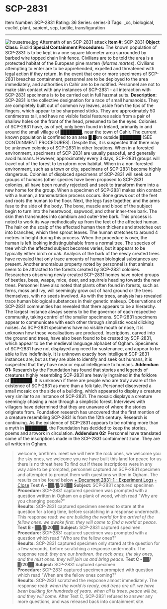 # SCP-2831
Item Number: SCP-2831
Rating: 36
Series: series-3
Tags: _cc, biological, euclid, plant, sapient, scp, tactile, transfiguration

---

![housetree.jpg](https://scp-wiki.wdfiles.com/local--files/scp-2831/housetree.jpg)
Aftermath of an SCP-2831 attack
**Item #:** SCP-2831
**Object Class:** Euclid
**Special Containment Procedures:** The known population of SCP-2831 is to be kept in a one square kilometer area surrounded by barbed wire topped chain link fence. Civilians are to be told the area is a protected habitat of the European pine marten (_Martes martes_). Civilians attempting to enter are to be apprehended, expelled and threatened with legal action if they return.
In the event that one or more specimens of SCP-2831 breaches containment, personnel are to be deployed to the area immediately, and authorities in Cahir are to be notified. Personnel are not to make skin contact with any instances of SCP-2831 - all interaction with SCP-2831 specimens is to be carried out in full hazmat suits.
**Description:** SCP-2831 is the collective designation for a race of small humanoids. They are completely built out of common ivy leaves, aside from the tips of the fingers, which appear to be sharpened sticks. They are approximately 50 centimetres tall, and have no visible facial features aside from a pair of shallow holes on the front of the head, presumed to be the eyes. Colonies of SCP-2831 have, as of yet, only been found in Ireland, primarily in and around the small village of ███████, near the town of Cahir. The current known population is confined to an area █.█km outside ███████ (SEE CONTAINMENT PROCEDURES). Despite this, it is suspected that there may be unknown colonies of SCP-2831 in other locations.
When in a forested environment, specimens of SCP-2831 are usually peaceful, and generally avoid humans. However, approximately every 3 days, SCP-2831 groups will travel out of the forest to terraform new habitat. When in a non-forested environment, such as a town or city, specimens of SCP-2831 become highly dangerous. Colonies of displaced specimens of SCP-2831 will seek out groups of humans (other species have been proposed to SCP-2831 colonies, all have been roundly rejected) and seek to transform them into a new home for the group. When a specimen of SCP-2831 makes skin contact with a human, a transmutation process occurs. Bone grows out of the feet and roots the human to the floor. Next, the legs fuse together, and the arms fuse to the side of the body. The bone, muscle and blood of the subject begin to turn into the heartwood, sapwood, and other inner-tree bark. The skin then transmutes into cambium and outer-tree bark. This process is noted to work its way methodically up from the feet of the affected human. The hair on the scalp of the affected human then thickens and stretches out into branches, which then sprout leaves. The human stretches to around 4 metres in height during this process. When the procedure is over, the human is left looking indistinguishable from a normal tree. The species of tree which the affected subject becomes varies, but it appears to be typically either birch or oak. Analysis of the bark of the newly created trees have revealed that only trace amounts of human biological substances are present.
Another anomalous property noted by personnel is that animals seem to be attracted to the forests created by SCP-2831 colonies. Researchers observing newly created SCP-2831 homes have noted groups of beetles, bees, wasps, mice, deer, and squirrels heading towards the new trees. Personnel have also noted that plants often found in forests, such as ferns, moss and ivy, will seemingly grow out of hard ground or the trees themselves, with no seeds involved. As with the trees, analysis has revealed trace human biological substances in their genetic makeup.
Observations of SCP-2831 communities has revealed that there appears to be a hierarchy. The largest instance always seems to be the governor of each respective community, taking control of the smaller specimens. SCP-2831 specimens appear to communicate with each other through simplistic vocal clicking noises. As SCP-2831 specimens have no visible mouth or nose, it is unknown how these vocalisations are produced. Inscriptions, carved into the ground and trees, have also been found to be created by SCP-2831, which appear to be the medieval language alphabet of Ogham. Specimens of SCP-2831 have not displayed any need for sustenance, and appear to be able to live indefinitely. It is unknown exactly how intelligent SCP-2831 instances are, but as they are able to identify and seek out humans, it is suspected that they have near or equal intelligence to humans.
**Addendum 01:** Research by the Foundation has found that stories and legends of creatures highly resembling SCP-2831 are heavily ingrained in the folklore of ███████. It is unknown if there are people who are truly aware of the existence of SCP-2831 as more than a folk tale.
Personnel discovered a small mosaic on the side of a building, which appeared to display a creature very similar to an instance of SCP-2831. The mosaic displays a creature seemingly chasing a man through a simplistic forest.
Interviews with villagers have determined that they are unaware of where the stories originate from. Foundation research has uncovered that the first mention of a creature resembling SCP-2831 is from the 12th century. Research is continuing.
As the existence of SCP-2831 appears to be nothing more than a myth in ███████, the Foundation has decided to keep the stories, poems and artwork in circulation.
**Addendum 02:** Personnel have translated some of the inscriptions made in the SCP-2831 containment zone. They are all written in Ogham.
> welcome, brethren. meet we will here
> the rock ones, we welcome you
> the sky ones, we welcome you
> we have built this land for peace for us
> there is no threat here
To find out if these inscriptions were in any way able to be prompted, personnel captured an SCP-2831 specimen and attempted to prompt them with questions written in Ogham. The results can be found below
[\+ Document 2831-1 - Experiment Logs](javascript:;)
[\- Close](javascript:;)
**Test A - ██/█/20██**
> **Subject:** SCP-2831 captured specimen  
>  **Procedure:** SCP-2831 captured specimen was prompted with a question written in Ogham on a plank of wood, which read "Why are you changing people?"  
>  **Results:** SCP-2831 captured specimen seemed to stare at the question for a long time, before scratching in a response underneath. This response read: _we are building the world for the arrival of the fellow ones. we awoke first. they will come to find a world at peace._
**Test B - ██/█/20██**
> **Subject:** SCP-2831 captured specimen.  
>  **Procedure:** SCP-2831 captured specimen was prompted with a question which read "Who are the fellow ones?"  
>  **Results:** SCP-2831 captured specimen only stared at the question for a few seconds, before scratching a response underneath. The response read: _they are our brethren. the rock ones, the sky ones, and the mist ones. they will join us and bring peace._
**Test C - ██/█/20██**
> **Subject:** SCP-2831 captured specimen  
>  **Procedure:** SCP-2831 captured specimen prompted with question which read "When are the fellow ones coming?"  
>  **Results:** SCP-2831 scratched the response almost immediately. The response read: _when the world is ready, and trees are all. we have been building for hundreds of years. when all is trees, peace will be, and they will come._
After Test C, SCP-2831 refused to answer any more questions, and was released back into containment site.